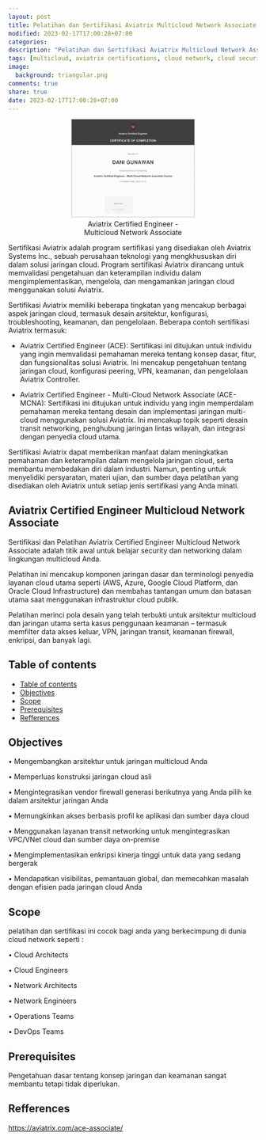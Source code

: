 ```yaml
---
layout: post
title: Pelatihan dan Sertifikasi Aviatrix Multicloud Network Associate
modified: 2023-02-17T17:00:28+07:00
categories:
description: "Pelatihan dan Sertifikasi Aviatrix Multicloud Network Associate"
tags: [multicloud, aviatrix certifications, cloud network, cloud security, certifications]
image:
  background: triangular.png
comments: true
share: true
date: 2023-02-17T17:00:28+07:00
---
```


<figure class="half" style="display: block;margin-left: auto;margin-right: auto;width: 50%">
	<img src="/images/aviatrix-certified-engineer-multi-cloud-network-associate.png" alt="">
	<figcaption style="text-align:center;">Aviatrix Certified Engineer - Multicloud Network Associate</figcaption>
</figure>

Sertifikasi Aviatrix adalah program sertifikasi yang disediakan oleh Aviatrix Systems Inc., sebuah perusahaan teknologi yang mengkhususkan diri dalam solusi jaringan cloud. Program sertifikasi Aviatrix dirancang untuk memvalidasi pengetahuan dan keterampilan individu dalam mengimplementasikan, mengelola, dan mengamankan jaringan cloud menggunakan solusi Aviatrix.

Sertifikasi Aviatrix memiliki beberapa tingkatan yang mencakup berbagai aspek jaringan cloud, termasuk desain arsitektur, konfigurasi, troubleshooting, keamanan, dan pengelolaan. Beberapa contoh sertifikasi Aviatrix termasuk:

- Aviatrix Certified Engineer (ACE): Sertifikasi ini ditujukan untuk individu yang ingin memvalidasi pemahaman mereka tentang konsep dasar, fitur, dan fungsionalitas solusi Aviatrix. Ini mencakup pengetahuan tentang jaringan cloud, konfigurasi peering, VPN, keamanan, dan pengelolaan Aviatrix Controller.

- Aviatrix Certified Engineer - Multi-Cloud Network Associate (ACE-MCNA): Sertifikasi ini ditujukan untuk individu yang ingin memperdalam pemahaman mereka tentang desain dan implementasi jaringan multi-cloud menggunakan solusi Aviatrix. Ini mencakup topik seperti desain transit networking, penghubung jaringan lintas wilayah, dan integrasi dengan penyedia cloud utama.

Sertifikasi Aviatrix dapat memberikan manfaat dalam meningkatkan pemahaman dan keterampilan dalam mengelola jaringan cloud, serta membantu membedakan diri dalam industri. Namun, penting untuk menyelidiki persyaratan, materi ujian, dan sumber daya pelatihan yang disediakan oleh Aviatrix untuk setiap jenis sertifikasi yang Anda minati.

## Aviatrix Certified Engineer Multicloud Network Associate
Sertifikasi dan Pelatihan Aviatrix Certified Engineer Multicloud Network Associate adalah titik awal untuk belajar security dan networking dalam lingkungan multicloud Anda.

Pelatihan ini mencakup komponen jaringan dasar dan terminologi penyedia layanan cloud utama seperti (AWS, Azure, Google Cloud Platform, dan Oracle Cloud Infrastructure) dan membahas tantangan umum dan batasan utama saat menggunakan infrastruktur cloud publik.

Pelatihan merinci pola desain yang telah terbukti untuk arsitektur multicloud dan jaringan utama serta kasus penggunaan keamanan – termasuk memfilter data akses keluar, VPN, jaringan transit, keamanan firewall, enkripsi, dan banyak lagi.


## Table of contents

- [Table of contents](#table-of-contents)
- [Objectives](#objectives)
- [Scope](#scope)
- [Prerequisites](#prerequisites)
- [Refferences](#refferences)

## Objectives

• Mengembangkan arsitektur untuk jaringan multicloud Anda

• Memperluas konstruksi jaringan cloud asli

• Mengintegrasikan vendor firewall generasi berikutnya yang Anda pilih ke dalam arsitektur jaringan Anda

• Memungkinkan akses berbasis profil ke aplikasi dan sumber daya cloud

• Menggunakan layanan transit networking untuk mengintegrasikan VPC/VNet cloud dan sumber daya on-premise

• Mengimplementasikan enkripsi kinerja tinggi untuk data yang sedang bergerak

• Mendapatkan visibilitas, pemantauan global, dan memecahkan masalah dengan efisien pada jaringan cloud Anda

## Scope
pelatihan dan sertifikasi ini cocok bagi anda yang berkecimpung di dunia cloud network seperti : 

• Cloud Architects

• Cloud Engineers

• Network Architects

• Network Engineers

• Operations Teams

• DevOps Teams

## Prerequisites

Pengetahuan dasar tentang konsep jaringan dan keamanan sangat membantu tetapi tidak diperlukan.

## Refferences
https://aviatrix.com/ace-associate/